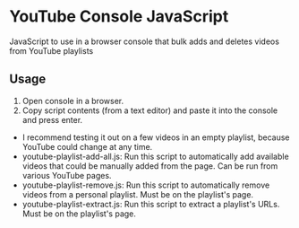 # YouTube Console JavaScript
JavaScript to use in a browser console that bulk adds and deletes videos from YouTube playlists

## Usage

1. Open console in a browser.
2. Copy script contents (from a text editor) and paste it into the console and press enter.

* I recommend testing it out on a few videos in an empty playlist, because YouTube could change at any time.
* youtube-playlist-add-all.js: Run this script to automatically add available videos that could be manually added from the page. Can be run from various YouTube pages.
* youtube-playlist-remove.js: Run this script to automatically remove videos from a personal playlist. Must be on the playlist's page.
* youtube-playlist-extract.js: Run this script to extract a playlist's URLs. Must be on the playlist's page.
